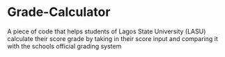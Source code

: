 # Grade-Calculator
A piece of code that helps students of Lagos State University (LASU) calculate their score grade by taking in their score input and comparing it with the schools official grading system
